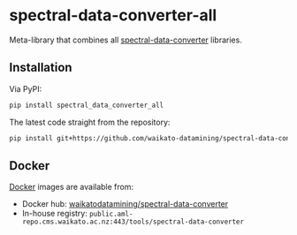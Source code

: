 # spectral-data-converter-all
Meta-library that combines all [spectral-data-converter](https://github.com/waikato-datamining/spectral-data-converter) libraries.


## Installation

Via PyPI:

```bash
pip install spectral_data_converter_all
```

The latest code straight from the repository:

```bash
pip install git+https://github.com/waikato-datamining/spectral-data-converter-all.git
```


## Docker

[Docker](docker) images are available from:

* Docker hub: [waikatodatamining/spectral-data-converter](https://hub.docker.com/r/waikatodatamining/spectral-data-converter)
* In-house registry: `public.aml-repo.cms.waikato.ac.nz:443/tools/spectral-data-converter`
